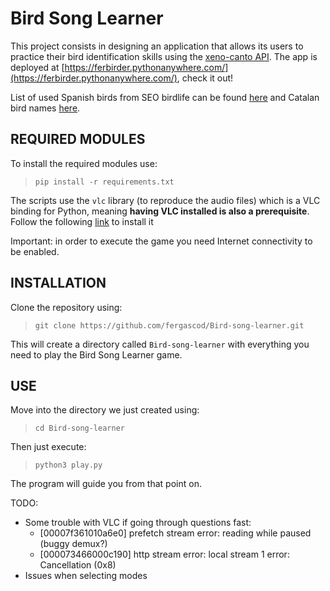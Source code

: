 # Bird Song Learner
This project consists in designing an application that allows its users to practice their bird identification skills using the [xeno-canto API](https://www.xeno-canto.org/explore/api). The app is deployed at [https://ferbirder.pythonanywhere.com/](https://ferbirder.pythonanywhere.com/), check it out!

List of used Spanish birds from SEO birdlife can be found [here](https://seo.org/listaavesdeespana/) and Catalan bird names [here](http://www.rarebirds.cat/catalan-bird-list-ocells-de-catalunya-2020/).

## REQUIRED MODULES

To install the required modules use:

> ```
> pip install -r requirements.txt
> ```

The scripts use the `vlc` library (to reproduce the audio files) which is a VLC binding for Python, meaning **having VLC installed is also a prerequisite**. Follow the following [link](https://www.videolan.org/vlc/download-ubuntu.html) to install it 

Important: in order to execute the game you need Internet connectivity to be enabled.

## INSTALLATION

Clone the repository using:

> ```
> git clone https://github.com/fergascod/Bird-song-learner.git
> ```

This will create a directory called `Bird-song-learner` with everything you need to play the Bird Song Learner game.

## USE

Move into the directory we just created using:

> ```
> cd Bird-song-learner
> ```

Then just execute:
> ```
> python3 play.py
> ```

The program will guide you from that point on.


TODO:
- Some trouble with VLC if going through questions fast:
  - [00007f361010a6e0] prefetch stream error: reading while paused (buggy demux?)
  - [000073466000c190] http stream error: local stream 1 error: Cancellation (0x8)
- Issues when selecting modes
